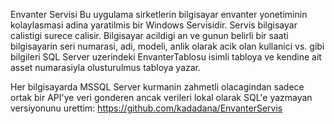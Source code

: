 Envanter Servisi
Bu uygulama sirketlerin bilgisayar envanter yonetiminin kolaylasmasi adina yaratilmis bir Windows Servisidir.
Servis bilgisayar calistigi surece calisir.
Bilgisayar acildigi an ve gunun belirli bir saati bilgisayarin seri numarasi, adi, modeli, 
anlik olarak acik olan kullanici vs. gibi bilgileri SQL Server uzerindeki EnvanterTablosu isimli tabloya ve
kendine ait asset numarasiyla olusturulmus tabloya yazar.

Her bilgisayarda MSSQL Server kurmanin zahmetli olacagindan sadece ortak bir API'ye veri gonderen ancak 
verileri lokal olarak SQL'e yazmayan versiyonunu urettim:
https://github.com/kadadana/EnvanterServis
